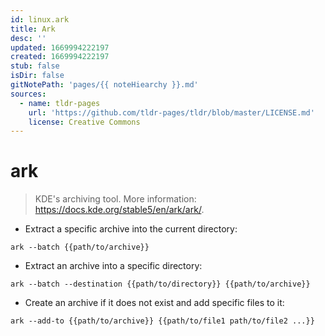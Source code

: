 ```yaml
---
id: linux.ark
title: Ark
desc: ''
updated: 1669994222197
created: 1669994222197
stub: false
isDir: false
gitNotePath: 'pages/{{ noteHiearchy }}.md'
sources:
  - name: tldr-pages
    url: 'https://github.com/tldr-pages/tldr/blob/master/LICENSE.md'
    license: Creative Commons
---
```

# ark

> KDE's archiving tool.
> More information: <https://docs.kde.org/stable5/en/ark/ark/>.

- Extract a specific archive into the current directory:

`ark --batch {{path/to/archive}}`

- Extract an archive into a specific directory:

`ark --batch --destination {{path/to/directory}} {{path/to/archive}}`

- Create an archive if it does not exist and add specific files to it:

`ark --add-to {{path/to/archive}} {{path/to/file1 path/to/file2 ...}}`

